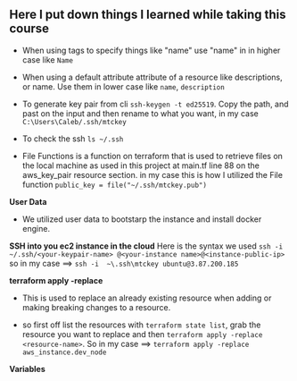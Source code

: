 ## Here I put down things I learned while taking this course

- When using tags to specify things like "name" use "name" in in higher case like `Name` 
- When using a default attribute attribute of a resource like descriptions, or name. Use them in lower case like `name`, `description`

- To generate key pair from cli `ssh-keygen -t ed25519`.
Copy the path, and past on the input and then rename to what you want, in my case 
`C:\Users\Caleb/.ssh/mtckey`

- To check the ssh `ls ~/.ssh`

- File Functions is a function on terraform that is used to retrieve files on the local machine as used in this project at main.tf line 88 on the aws_key_pair resource section.
in my case this is how I utilized the File function `public_key = file("~/.ssh/mtckey.pub")` 

**User Data**
- We utilized user data to bootstarp the instance and install docker engine.

**SSH into you ec2 instance in the cloud**
Here is the syntax we used `ssh -i ~/.ssh/<your-keypair-name> @<your-instance name>@<instance-public-ip>` so in my case ==> `ssh -i  ~\.ssh\mtckey ubuntu@3.87.200.185`

**terraform apply -replace**
- This is used to replace an already existing resource when adding or making breaking changes to a resource.

- so first off list the resources with `terraform state list`, grab the resource you want to replace and then  `terraform apply -replace <resource-name>`. So in my case ==> `terraform apply -replace aws_instance.dev_node`

**Variables**
